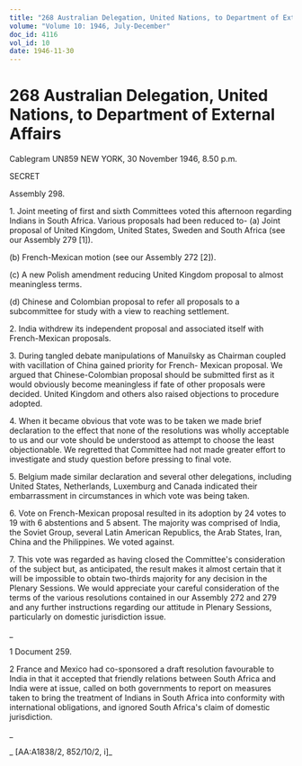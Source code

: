 ```yaml
---
title: "268 Australian Delegation, United Nations, to Department of External Affairs"
volume: "Volume 10: 1946, July-December"
doc_id: 4116
vol_id: 10
date: 1946-11-30
---
```


# 268 Australian Delegation, United Nations, to Department of External Affairs

Cablegram UN859 NEW YORK, 30 November 1946, 8.50 p.m.

SECRET

Assembly 298.

1\. Joint meeting of first and sixth Committees voted this afternoon regarding Indians in South Africa. Various proposals had been reduced to- (a) Joint proposal of United Kingdom, United States, Sweden and South Africa (see our Assembly 279 [1]).

(b) French-Mexican motion (see our Assembly 272 [2]).

(c) A new Polish amendment reducing United Kingdom proposal to almost meaningless terms.

(d) Chinese and Colombian proposal to refer all proposals to a subcommittee for study with a view to reaching settlement.

2\. India withdrew its independent proposal and associated itself with French-Mexican proposals.

3\. During tangled debate manipulations of Manuilsky as Chairman coupled with vacillation of China gained priority for French- Mexican proposal. We argued that Chinese-Colombian proposal should be submitted first as it would obviously become meaningless if fate of other proposals were decided. United Kingdom and others also raised objections to procedure adopted.

4\. When it became obvious that vote was to be taken we made brief declaration to the effect that none of the resolutions was wholly acceptable to us and our vote should be understood as attempt to choose the least objectionable. We regretted that Committee had not made greater effort to investigate and study question before pressing to final vote.

5\. Belgium made similar declaration and several other delegations, including United States, Netherlands, Luxemburg and Canada indicated their embarrassment in circumstances in which vote was being taken.

6\. Vote on French-Mexican proposal resulted in its adoption by 24 votes to 19 with 6 abstentions and 5 absent. The majority was comprised of India, the Soviet Group, several Latin American Republics, the Arab States, Iran, China and the Philippines. We voted against.

7\. This vote was regarded as having closed the Committee's consideration of the subject but, as anticipated, the result makes it almost certain that it will be impossible to obtain two-thirds majority for any decision in the Plenary Sessions. We would appreciate your careful consideration of the terms of the various resolutions contained in our Assembly 272 and 279 and any further instructions regarding our attitude in Plenary Sessions, particularly on domestic jurisdiction issue.

_

1 Document 259.

2 France and Mexico had co-sponsored a draft resolution favourable to India in that it accepted that friendly relations between South Africa and India were at issue, called on both governments to report on measures taken to bring the treatment of Indians in South Africa into conformity with international obligations, and ignored South Africa's claim of domestic jurisdiction.

_

_ [AA:A1838/2, 852/10/2, i]_
